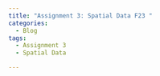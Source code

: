 ```yaml
---
title: "Assignment 3: Spatial Data F23 "
categories:
  - Blog
tags:
  - Assignment 3
  - Spatial Data

---
```


